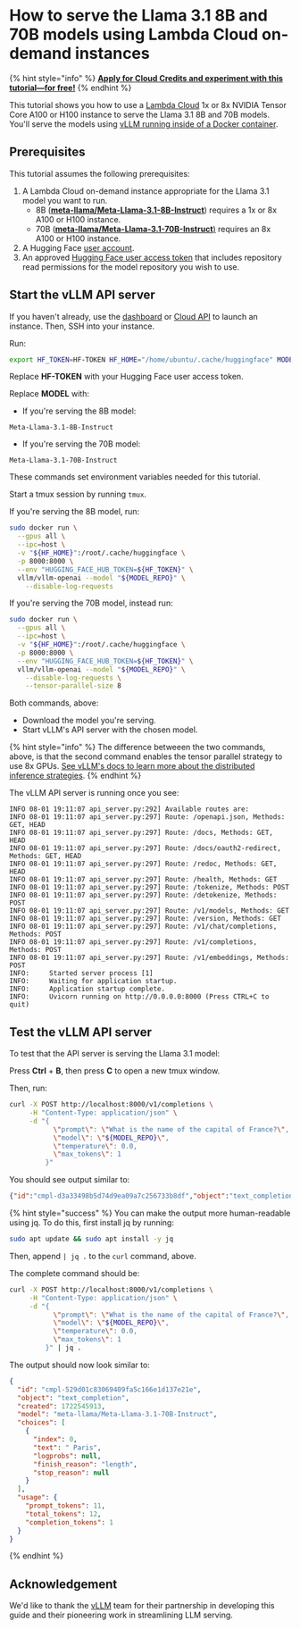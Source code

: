 # How to serve the Llama 3.1 8B and 70B models using Lambda Cloud on-demand instances



{% hint style="info" %}
[**Apply for Cloud Credits and experiment with this tutorial—for free!**](https://lambdalabs.com/vllm-deployment-guide)
{% endhint %}

This tutorial shows you how to use a [Lambda Cloud](https://lambdalabs.com/service/gpu-cloud) 1x or 8x NVIDIA Tensor Core A100 or H100 instance to serve the Llama 3.1 8B and 70B models. You'll serve the models using [vLLM running inside of a Docker container](https://docs.vllm.ai/en/latest/serving/deploying\_with\_docker.html).

## Prerequisites <a href="#start-the-vllm-api-server" id="start-the-vllm-api-server"></a>

This tutorial assumes the following prerequisites:

1. A Lambda Cloud on-demand instance appropriate for the Llama 3.1 model you want to run.
   * 8B ([**meta-llama/Meta-Llama-3.1-8B**](https://huggingface.co/meta-llama/Meta-Llama-3.1-8B)[**-Instruct**](https://huggingface.co/meta-llama/Meta-Llama-3.1-8B-Instruct)) requires a 1x or 8x A100 or H100 instance.
   * 70B ([**meta-llama/Meta-Llama-3.1-70B-Instruct**](https://huggingface.co/meta-llama/Meta-Llama-3.1-70B-Instruct)[)](https://huggingface.co/meta-llama/Meta-Llama-3-70B) requires an 8x A100 or H100 instance.
2. A Hugging Face [user account](https://huggingface.co/join).
3. An approved [Hugging Face user access token](https://huggingface.co/docs/hub/en/security-tokens) that includes repository read permissions for the  model repository you wish to use.

## Start the vLLM API server <a href="#start-the-vllm-api-server" id="start-the-vllm-api-server"></a>

If you haven't already, use the [dashboard](https://cloud.lambdalabs.com/instances) or [Cloud API](https://docs.lambdalabs.com/on-demand-cloud/cloud-api) to launch an instance. Then, SSH into your instance.

Run:

```bash
export HF_TOKEN=HF-TOKEN HF_HOME="/home/ubuntu/.cache/huggingface" MODEL_REPO=meta-llama/MODEL
```

Replace **HF-TOKEN** with your Hugging Face user access token.

Replace **MODEL** with:

* If you're serving the 8B model:

```
Meta-Llama-3.1-8B-Instruct
```

* If you're serving the 70B model:

```
Meta-Llama-3.1-70B-Instruct
```

These commands set environment variables needed for this tutorial.

Start a tmux session by running `tmux`.

If you're serving the 8B model, run:

```bash
sudo docker run \
  --gpus all \
  --ipc=host \
  -v "${HF_HOME}":/root/.cache/huggingface \
  -p 8000:8000 \
  --env "HUGGING_FACE_HUB_TOKEN=${HF_TOKEN}" \
  vllm/vllm-openai --model "${MODEL_REPO}" \
    --disable-log-requests
```

If you're serving the 70B model, instead run:

```bash
sudo docker run \
  --gpus all \
  --ipc=host \
  -v "${HF_HOME}":/root/.cache/huggingface \
  -p 8000:8000 \
  --env "HUGGING_FACE_HUB_TOKEN=${HF_TOKEN}" \
  vllm/vllm-openai --model "${MODEL_REPO}" \
    --disable-log-requests \
    --tensor-parallel-size 8
```

Both commands, above:

* Download the model you're serving.
* Start vLLM's API server with the chosen model.

{% hint style="info" %}
The difference betweeen the two commands, above, is that the second command enables the tensor parallel strategy to use 8x GPUs. [See vLLM's docs to learn more about the distributed inference strategies](https://docs.vllm.ai/en/latest/serving/distributed\_serving.html).
{% endhint %}

The vLLM API server is running once you see:

```
INFO 08-01 19:11:07 api_server.py:292] Available routes are:
INFO 08-01 19:11:07 api_server.py:297] Route: /openapi.json, Methods: GET, HEAD
INFO 08-01 19:11:07 api_server.py:297] Route: /docs, Methods: GET, HEAD
INFO 08-01 19:11:07 api_server.py:297] Route: /docs/oauth2-redirect, Methods: GET, HEAD
INFO 08-01 19:11:07 api_server.py:297] Route: /redoc, Methods: GET, HEAD
INFO 08-01 19:11:07 api_server.py:297] Route: /health, Methods: GET
INFO 08-01 19:11:07 api_server.py:297] Route: /tokenize, Methods: POST
INFO 08-01 19:11:07 api_server.py:297] Route: /detokenize, Methods: POST
INFO 08-01 19:11:07 api_server.py:297] Route: /v1/models, Methods: GET
INFO 08-01 19:11:07 api_server.py:297] Route: /version, Methods: GET
INFO 08-01 19:11:07 api_server.py:297] Route: /v1/chat/completions, Methods: POST
INFO 08-01 19:11:07 api_server.py:297] Route: /v1/completions, Methods: POST
INFO 08-01 19:11:07 api_server.py:297] Route: /v1/embeddings, Methods: POST
INFO:     Started server process [1]
INFO:     Waiting for application startup.
INFO:     Application startup complete.
INFO:     Uvicorn running on http://0.0.0.0:8000 (Press CTRL+C to quit)
```

## Test the vLLM API server <a href="#test-the-vllm-api-server" id="test-the-vllm-api-server"></a>

To test that the API server is serving the Llama 3.1 model:

Press **Ctrl** + **B**, then press **C** to open a new tmux window.

Then, run:

```bash
curl -X POST http://localhost:8000/v1/completions \
     -H "Content-Type: application/json" \
     -d "{
           \"prompt\": \"What is the name of the capital of France?\",
           \"model\": \"${MODEL_REPO}\",
           \"temperature\": 0.0,
           \"max_tokens\": 1
         }"
```

You should see output similar to:

```json
{"id":"cmpl-d3a33498b5d74d9ea09a7c256733b8df","object":"text_completion","created":
```

{% hint style="success" %}
You can make the output more human-readable using jq. To do this, first install jq by running:

```bash
sudo apt update && sudo apt install -y jq
```

Then, append `| jq .` to the `curl` command, above.

The complete command should be:

```bash
curl -X POST http://localhost:8000/v1/completions \
     -H "Content-Type: application/json" \
     -d "{
           \"prompt\": \"What is the name of the capital of France?\",
           \"model\": \"${MODEL_REPO}\",
           \"temperature\": 0.0,
           \"max_tokens\": 1
         }" | jq .
```

The output should now look similar to:

```json
{
  "id": "cmpl-529d01c83069409fa5c166e1d137e21e",
  "object": "text_completion",
  "created": 1722545913,
  "model": "meta-llama/Meta-Llama-3.1-70B-Instruct",
  "choices": [
    {
      "index": 0,
      "text": " Paris",
      "logprobs": null,
      "finish_reason": "length",
      "stop_reason": null
    }
  ],
  "usage": {
    "prompt_tokens": 11,
    "total_tokens": 12,
    "completion_tokens": 1
  }
}
```
{% endhint %}

## Acknowledgement <a href="#acknowledgement" id="acknowledgement"></a>

We'd like to thank the [vLLM](https://github.com/vllm-project/vllm) team for their partnership in developing this guide and their pioneering work in streamlining LLM serving.
